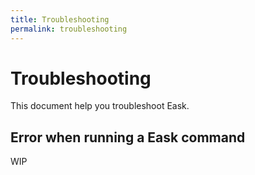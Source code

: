 ```yaml
---
title: Troubleshooting
permalink: troubleshooting
---
```


# Troubleshooting

This document help you troubleshoot Eask.

## Error when running a Eask command

WIP
